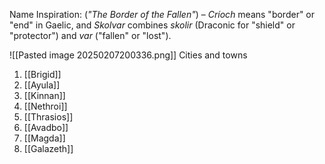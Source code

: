 Name Inspiration: (_"The Border of the Fallen"_) – _Críoch_ means "border" or "end" in Gaelic, and _Skolvar_ combines _skolir_ (Draconic for "shield" or "protector") and _var_ ("fallen" or "lost").

![[Pasted image 20250207200336.png]]
Cities and towns
1. [[Brigid]]
2. [[Ayula]]
3. [[Kinnan]]
4. [[Nethroi]]
5. [[Thrasios]]
6. [[Avadbo]]
7. [[Magda]]
8. [[Galazeth]]